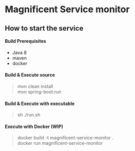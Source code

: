 #  Magnificent Service monitor
      
## How to start the service

      
#### Build Prerequisites
 
  - Java 8
  - maven
  - docker
 
#### Build & Execute source

> mvn clean install  
> mvn spring-boot:run

#### Build & Execute with executable
> sh ./run.sh
    
#### Execute with Docker (WIP)

> docker build -t magnificent-service-monitor .  
> docker run magnificent-service-monitor


